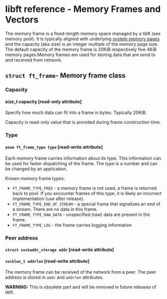 # libft reference - Memory Frames and Vectors

The memory frame is a fixed-length memory space managed by a libft \(see memory pool\). It is typically aligned with underlying [system memory pages](https://en.wikipedia.org/wiki/Page_%28computer_memory%29) and the capacity \(aka size\) is an integer multiple of the memory page size. The default capacity of the memory frame is 20KiB respectively five 4KiB memory pages.Memory frames are used for storing data that are send to and received from network.

## `struct ft_frame`- Memory frame class

### Capacity

#### size\_t capacity \[read-only attribute\]

Specify how much data can fit into a frame in bytes. Typically 20KiB.

Capacity is read-only value that is provided during frame construction time.

### Type

#### `enum ft_frame_type type` \[read-write attribute\]

Each memory frame carries information about its type. This information can be used for faster dispatching of the frame. The type is a number and can be changed by an application.

Known memory frame types:

* `FT_FRAME_TYPE_FREE` - a memory frame is not used, a frame is returned back to pool. If you encounter frames of this type, it is likely an incorrect implementation \(use after release\).
* `FT_FRAME_TYPE_END_OF_STREAM` - a special frame that signalizes an end of a stream. There are no data in this frame.
* `FT_FRAME_TYPE_RAW_DATA` - unspecified \(raw\) data are present in the frame.
* `FT_FRAME_TYPE_LOG` - the frame carries logging information

### Peer address

#### `struct sockaddr_storage addr` \[read-write attribute\]

#### `socklen_t addrlen` \[read-write attribute\]

The memory frame can be received of the network from a peer. The peer address is stored in `addr` and `addrlen` attributes.

**WARNING:** This is obsolete part and will be removed in future releases of libft.

